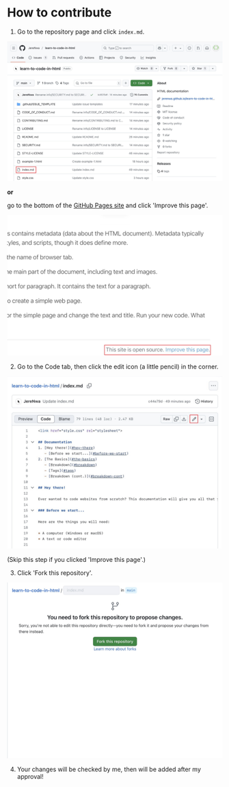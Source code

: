 # How to contribute
1. Go to the repository page and click `index.md`.

![A screenshot of the repository, with 'index.md' highlighted.](assets/repo.jpeg)

**or** 

go to the bottom of the [GitHub Pages site](https://jerenwa.github.io/learn-to-code-in-html) and click 'Improve this page'.

![A screenshot of the right-hand corner of the GitHub Pages site, with 'Improve this page' highlighted.](assets/web-corner.jpeg)

2. Go to the Code tab, then click the edit icon (a little pencil) in the corner.

![A screenshot of the code tab, with the edit icon highlighted.](assets/code-tab.jpeg)

(Skip this step if you clicked 'Improve this page'.)

3. Click 'Fork this repository'.

![A screenshot of the fork repository page.](assets/fork-repo.jpeg)

4. Your changes will be checked by me, then will be added after my approval!
